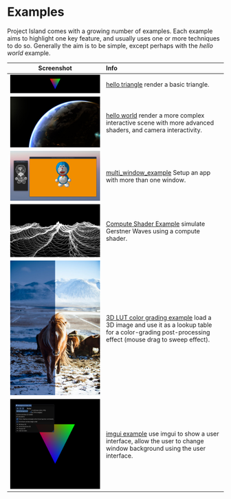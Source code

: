 # Examples

Project Island comes with a growing number of examples. Each example
aims to highlight one key feature, and usually uses one or more
techniques to do so. Generally the aim is to be simple, except perhaps with the *hello world* example. 

| Screenshot | Info |
:---: | :---
![Hello triangle example](hello_triangle/screenshot.png) | [hello triangle](hello_triangle/) render a basic triangle.
![Hello world example](hello_world/screenshot.jpg) | [hello world](hello_world) render a more complex interactive scene with more advanced shaders, and camera interactivity.
![MultiWindow Example](multi_window_example/screenshot.png) | [multi_window_example](multi_window_example/) Setup an app with more than one window.
![Compute Shader Example](compute_example/screenshot.png) | [Compute Shader Example](compute_example/) simulate Gerstner Waves using a compute shader.
![3D lut color grading example](lut_grading_example/screenshot.jpg) | [3D LUT color grading example](lut_grading_example/) load a 3D image and use it as a lookup table for a color-grading post-processing effect (mouse drag to sweep effect).
![ImGui Example](imgui_example/screenshot.png) | [imgui example](imgui_example/) use imgui to show a user interface, allow the user to change window background using the user interface.

